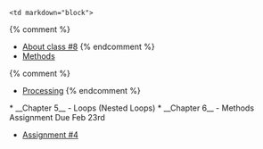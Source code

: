 	<td markdown="block">
{% comment %}
* [About class #8](slides/08/meta.html)
{% endcomment %}
* [Methods](slides/07/methods.html)

{% comment %}
* [Processing](slides/08/processing.html)
{% endcomment %}
</td>
	<td markdown="block">
* __Chapter 5__ - Loops (Nested Loops)
* __Chapter 6__ - Methods
<!--* [Debugging](lynda.com?)-->
</td>
	<td markdown="block">
Assignment Due Feb 23rd

* [Assignment #4](assignments/hw04.html)

</td>
